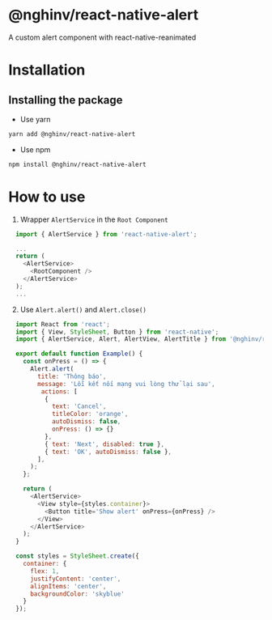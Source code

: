 
# @nghinv/react-native-alert

A custom alert component with react-native-reanimated

# Installation

## Installing the package

* Use yarn

```sh
yarn add @nghinv/react-native-alert
```

* Use npm

```sh
npm install @nghinv/react-native-alert
```

# How to use

1. Wrapper `AlertService` in the `Root Component`

```javascript
  import { AlertService } from 'react-native-alert';

  ...
  return (
    <AlertService>
      <RootComponent />
    </AlertService>
  );
  ...
```

2. Use `Alert.alert()` and `Alert.close()`

```javascript
  import React from 'react';
  import { View, StyleSheet, Button } from 'react-native';
  import { AlertService, Alert, AlertView, AlertTitle } from '@nghinv/react-native-alert';

  export default function Example() {
    const onPress = () => {
      Alert.alert(
        title: 'Thông báo',
        message: 'Lỗi kết nối mạng vui lòng thử lại sau',
         actions: [
          { 
            text: 'Cancel', 
            titleColor: 'orange', 
            autoDismiss: false, 
            onPress: () => {} 
          },
          { text: 'Next', disabled: true },
          { text: 'OK', autoDismiss: false },
        ],
      );
    };

    return (
      <AlertService>
        <View style={styles.container}>
          <Button title='Show alert' onPress={onPress} />
        </View>
      </AlertService>
    );
  }

  const styles = StyleSheet.create({
    container: {
      flex: 1,
      justifyContent: 'center',
      alignItems: 'center',
      backgroundColor: 'skyblue'
    }
  });
```